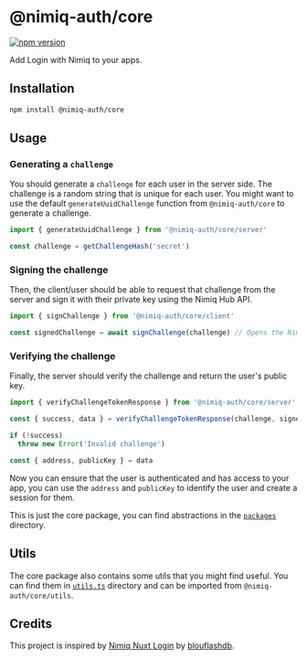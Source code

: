 # @nimiq-auth/core

[![npm version][npm-version-src]][npm-version-href]

Add Login with Nimiq to your apps.

## Installation

```bash
npm install @nimiq-auth/core
```

## Usage

### Generating a `challenge`

You should generate a `challenge` for each user in the server side. The challenge is a random string that is unique for each user. You might want to use the default `generateUuidChallenge` function from `@nimiq-auth/core` to generate a challenge.

```ts
import { generateUuidChallenge } from '@nimiq-auth/core/server'

const challenge = getChallengeHash('secret')
```

### Signing the challenge

Then, the client/user should be able to request that challenge from the server and sign it with their private key using the Nimiq Hub API.

```ts
import { signChallenge } from '@nimiq-auth/core/client'

const signedChallenge = await signChallenge(challenge) // Opens the Nimiq Hub
```

### Verifying the challenge

Finally, the server should verify the challenge and return the user's public key.

```ts
import { verifyChallengeTokenResponse } from '@nimiq-auth/core/server'

const { success, data } = verifyChallengeTokenResponse(challenge, signedChallenge)

if (!success)
  throw new Error('Invalid challenge')

const { address, publicKey } = data
```

Now you can ensure that the user is authenticated and has access to your app, you can use the `address` and `publicKey` to identify the user and create a session for them.

This is just the core package, you can find abstractions in the [`packages`](../packages) directory.

## Utils

The core package also contains some utils that you might find useful. You can find them in [`utils.ts`](./src/utils.ts) directory and can be imported from `@nimiq-auth/core/utils`.

## Credits

This project is inspired by [Nimiq Nuxt Login](https://github.com/blouflashdb/Nuxt-Nimiq-Login) by [blouflashdb](https://github.com/blouflashdb).

<!-- Badges -->
[npm-version-src]: https://npmjs.com/package/@nimiq-auth/core/latest.svg?style=flat&colorA=020420&colorB=00DC82
[npm-version-href]: https://npmjs.com/package/@nimiq-auth/core
